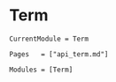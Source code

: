 # Term
```@meta
CurrentModule = Term
```


```@index
Pages   = ["api_term.md"]
```

```@autodocs
Modules = [Term]
```